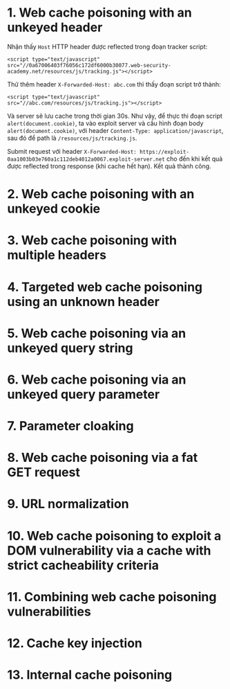 # 1. Web cache poisoning with an unkeyed header
Nhận thấy `Host` HTTP header được reflected trong đoạn tracker script:

```
<script type="text/javascript" src="//0a67006403f76056c172df6000b30077.web-security-academy.net/resources/js/tracking.js"></script>
```
Thử thêm header `X-Forwarded-Host: abc.com` thì thấy đoạn script trở thành:
```
<script type="text/javascript" src="//abc.com/resources/js/tracking.js"></script>
```
Và server sẽ lưu cache trong thời gian 30s. Như vậy, để thực thi đoạn script `alert(document.cookie)`, ta vào exploit server và cấu hình đoạn body `alert(document.cookie)`, với header `Content-Type: application/javascript`, sau đó để path là `/resources/js/tracking.js`.

Submit request với header `X-Forwarded-Host: https://exploit-0aa1003b03e760a1c112deb4012a0067.exploit-server.net` cho đến khi kết quả được reflected trong response (khi cache hết hạn). Kết quả thành công.

# 2. Web cache poisoning with an unkeyed cookie

# 3. Web cache poisoning with multiple headers

# 4. Targeted web cache poisoning using an unknown header

# 5. Web cache poisoning via an unkeyed query string

# 6. Web cache poisoning via an unkeyed query parameter

# 7. Parameter cloaking

# 8. Web cache poisoning via a fat GET request

# 9. URL normalization

# 10. Web cache poisoning to exploit a DOM vulnerability via a cache with strict cacheability criteria

# 11. Combining web cache poisoning vulnerabilities

# 12. Cache key injection

# 13. Internal cache poisoning

